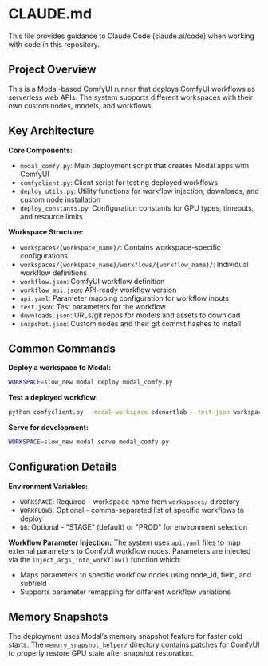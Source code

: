 # CLAUDE.md

This file provides guidance to Claude Code (claude.ai/code) when working with code in this repository.

## Project Overview

This is a Modal-based ComfyUI runner that deploys ComfyUI workflows as serverless web APIs. The system supports different workspaces with their own custom nodes, models, and workflows.

## Key Architecture

**Core Components:**
- `modal_comfy.py`: Main deployment script that creates Modal apps with ComfyUI
- `comfyclient.py`: Client script for testing deployed workflows
- `deploy_utils.py`: Utility functions for workflow injection, downloads, and custom node installation
- `deploy_constants.py`: Configuration constants for GPU types, timeouts, and resource limits

**Workspace Structure:**
- `workspaces/{workspace_name}/`: Contains workspace-specific configurations
- `workspaces/{workspace_name}/workflows/{workflow_name}/`: Individual workflow definitions
- `workflow.json`: ComfyUI workflow definition
- `workflow_api.json`: API-ready workflow version  
- `api.yaml`: Parameter mapping configuration for workflow inputs
- `test.json`: Test parameters for the workflow
- `downloads.json`: URLs/git repos for models and assets to download
- `snapshot.json`: Custom nodes and their git commit hashes to install

## Common Commands

**Deploy a workspace to Modal:**
```bash
WORKSPACE=slow_new modal deploy modal_comfy.py
```

**Test a deployed workflow:**
```bash
python comfyclient.py --modal-workspace edenartlab --test-json workspaces/slow_new/workflows/txt2img/test.json --workflow txt2img --workspace_name slow-new-stage
```

**Serve for development:**
```bash
WORKSPACE=slow_new modal serve modal_comfy.py
```

## Configuration Details

**Environment Variables:**
- `WORKSPACE`: Required - workspace name from `workspaces/` directory
- `WORKFLOWS`: Optional - comma-separated list of specific workflows to deploy
- `DB`: Optional - "STAGE" (default) or "PROD" for environment selection

**Workflow Parameter Injection:**
The system uses `api.yaml` files to map external parameters to ComfyUI workflow nodes. Parameters are injected via the `inject_args_into_workflow()` function which:
- Maps parameters to specific workflow nodes using node_id, field, and subfield
- Supports parameter remapping for different workflow variations

## Memory Snapshots
The deployment uses Modal's memory snapshot feature for faster cold starts. The `memory_snapshot_helper/` directory contains patches for ComfyUI to properly restore GPU state after snapshot restoration.